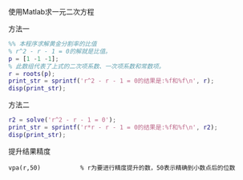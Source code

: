 使用Matlab求一元二次方程

方法一

```matlab
%% 本程序求解黄金分割率的比值
% r^2 - r - 1 = 0的解就是比值。
p = [1 -1 -1];
% 此数组代表了上式的二次项系数、一次项系数和常数项。
r = roots(p);
print_str = sprintf('r^2 - r - 1 = 0的结果是:%f和%f\n', r);
disp(print_str);
```

方法二

```matlab
r2 = solve('r^2 - r - 1 = 0');
print_str = sprintf('r*r - r - 1 = 0的结果是:%f和%f\n', r2);
disp(print_str);
```

提升结果精度

```
vpa(r,50)			% r为要进行精度提升的数，50表示精确到小数点后的位数
```

